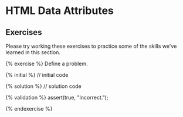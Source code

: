 # HTML Data Attributes


## Exercises
Please try working these exercises to practice some of the skills we've learned in this section.


{% exercise %}
Define a problem.

{% initial %}
// initial code 

{% solution %}
// solution code

{% validation %}
assert(true, "Incorrect.");

{% endexercise %}